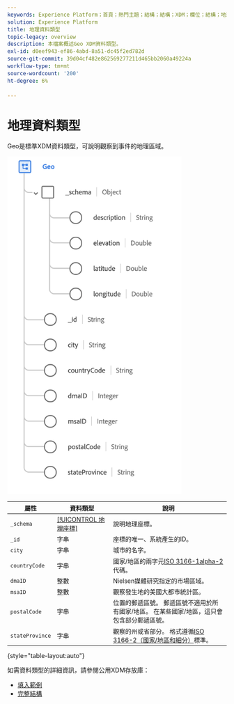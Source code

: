 ```yaml
---
keywords: Experience Platform；首頁；熱門主題；結構；結構；XDM；欄位；結構；地理；資料類型；資料類型；
solution: Experience Platform
title: 地理資料類型
topic-legacy: overview
description: 本檔案概述Geo XDM資料類型。
exl-id: d0eef943-ef86-4abd-8a51-dc45f2ed782d
source-git-commit: 39d04cf482e862569277211d465bb2060a49224a
workflow-type: tm+mt
source-wordcount: '200'
ht-degree: 6%

---
```


#  地理資料類型

 Geo是標準XDM資料類型，可說明觀察到事件的地理區域。

<img src="../images/data-types/geo.png" width="400" /><br />

| 屬性 | 資料類型 | 說明 |
| --- | --- | --- |
| `_schema` | [[!UICONTROL 地理座標]](./geo-coordinates.md) | 說明地理座標。 |
| `_id` | 字串 | 座標的唯一、系統產生的ID。 |
| `city` | 字串 | 城市的名字。 |
| `countryCode` | 字串 | 國家/地區的兩字元<a href="https://datahub.io/core/country-list">ISO 3166-1alpha-2</a>代碼。 |
| `dmaID` | 整數 | Nielsen媒體研究指定的市場區域。 |
| `msaID` | 整數 | 觀察發生地的美國大都市統計區。 |
| `postalCode` | 字串 | 位置的郵遞區號。 郵遞區號不適用於所有國家/地區。 在某些國家/地區，這只會包含部分郵遞區號。 |
| `stateProvince` | 字串 | 觀察的州或省部分。 格式遵循[ISO 3166-2（國家/地區和細分）](http://www.unece.org/cefact/locode/subdivisions.html)標準。 |

{style=&quot;table-layout:auto&quot;}

如需資料類型的詳細資訊，請參閱公用XDM存放庫：

* [填入範例](https://github.com/adobe/xdm/blob/master/components/datatypes/geo.example.1.json)
* [完整結構](https://github.com/adobe/xdm/blob/master/components/datatypes/geo.schema.json)
